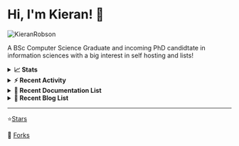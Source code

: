 
# Hi, I'm Kieran! 👋  

<p>
    <img src="https://komarev.com/ghpvc/?username=KieranRobson" alt="KieranRobson"/>       
</p>

A BSc Computer Science Graduate and incoming PhD candidtate in information sciences with a big interest in self hosting and lists!

<!-- Stats -->
<details>
<summary><b>📈 Stats</b></summary>

![Metrics](assets/metrics.plugin.activity.svg) 

</details>


<!-- Recenet Activity -->
<details>
<summary><b>⚡ Recent Activity</b></summary>

<!--START_SECTION:activity-->
1. 💪 Opened PR [#3228](https://github.com/awesome-selfhosted/awesome-selfhosted/pull/3228) in [awesome-selfhosted/awesome-selfhosted](https://github.com/awesome-selfhosted/awesome-selfhosted)
2. 🗣 Commented on [#3222](https://github.com/awesome-selfhosted/awesome-selfhosted/issues/3222) in [awesome-selfhosted/awesome-selfhosted](https://github.com/awesome-selfhosted/awesome-selfhosted)
3. 💪 Opened PR [#3227](https://github.com/awesome-selfhosted/awesome-selfhosted/pull/3227) in [awesome-selfhosted/awesome-selfhosted](https://github.com/awesome-selfhosted/awesome-selfhosted)
4. 🗣 Commented on [#2984](https://github.com/awesome-selfhosted/awesome-selfhosted/issues/2984) in [awesome-selfhosted/awesome-selfhosted](https://github.com/awesome-selfhosted/awesome-selfhosted)
5. 🗣 Commented on [#3222](https://github.com/awesome-selfhosted/awesome-selfhosted/issues/3222) in [awesome-selfhosted/awesome-selfhosted](https://github.com/awesome-selfhosted/awesome-selfhosted)
6. 🗣 Commented on [#3223](https://github.com/awesome-selfhosted/awesome-selfhosted/issues/3223) in [awesome-selfhosted/awesome-selfhosted](https://github.com/awesome-selfhosted/awesome-selfhosted)
7. 🗣 Commented on [#3221](https://github.com/awesome-selfhosted/awesome-selfhosted/issues/3221) in [awesome-selfhosted/awesome-selfhosted](https://github.com/awesome-selfhosted/awesome-selfhosted)
8. ❗️ Opened issue [#3225](https://github.com/awesome-selfhosted/awesome-selfhosted/issues/3225) in [awesome-selfhosted/awesome-selfhosted](https://github.com/awesome-selfhosted/awesome-selfhosted)
9. 💪 Opened PR [#3223](https://github.com/awesome-selfhosted/awesome-selfhosted/pull/3223) in [awesome-selfhosted/awesome-selfhosted](https://github.com/awesome-selfhosted/awesome-selfhosted)
10. 💪 Opened PR [#3222](https://github.com/awesome-selfhosted/awesome-selfhosted/pull/3222) in [awesome-selfhosted/awesome-selfhosted](https://github.com/awesome-selfhosted/awesome-selfhosted)
<!--END_SECTION:activity-->

More Activity [Here](pages/RECENT-ACTIVITY.md)
</details>



<!-- Recent Documentation List -->
<details>
  <summary><b>📰 Recent Documentation List</b></summary>
    <p>
        
<!-- BLOG-POST-LIST:START -->
- [What I Run On My VPS](https://blog.kieranrobson.com//posts/What-I-Run-On-My-VPS/)
<!-- BLOG-POST-LIST:END -->

</p>
</details>

<!-- Recent Documentation List -->
<details>
  <summary><b>📰 Recent Blog List</b></summary>
    <p>
        
<!-- BLOG-POST-LIST:START -->
<!-- BLOG-POST-LIST:END -->

</p>
</details>


-----
⭐[Stars](pages/STARRED-REPOS.md)

🍴 [Forks](https://github.com/forks-by-kieran)
